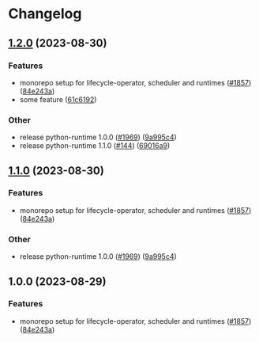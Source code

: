 # Changelog

## [1.2.0](https://github.com/mowies/lifecycle-controller/compare/python-runtime-v1.1.0...python-runtime-v1.2.0) (2023-08-30)


### Features

* monorepo setup for lifecycle-operator, scheduler and runtimes ([#1857](https://github.com/mowies/lifecycle-controller/issues/1857)) ([84e243a](https://github.com/mowies/lifecycle-controller/commit/84e243a213ffba86eddd51ccc4bf4dbd61140069))
* some feature ([61c6192](https://github.com/mowies/lifecycle-controller/commit/61c619294777581d7f51407c5a35c532cc83ffe4))


### Other

* release python-runtime 1.0.0 ([#1969](https://github.com/mowies/lifecycle-controller/issues/1969)) ([9a995c4](https://github.com/mowies/lifecycle-controller/commit/9a995c447e65a4a96d4d3dca53f40a0c1c383b70))
* release python-runtime 1.1.0 ([#144](https://github.com/mowies/lifecycle-controller/issues/144)) ([69016a9](https://github.com/mowies/lifecycle-controller/commit/69016a9f6e7072f9aa18ae35dab1bfee93615b79))

## [1.1.0](https://github.com/mowies/lifecycle-controller/compare/python-runtime-v1.0.0...python-runtime-v1.1.0) (2023-08-30)


### Features

* monorepo setup for lifecycle-operator, scheduler and runtimes ([#1857](https://github.com/mowies/lifecycle-controller/issues/1857)) ([84e243a](https://github.com/mowies/lifecycle-controller/commit/84e243a213ffba86eddd51ccc4bf4dbd61140069))


### Other

* release python-runtime 1.0.0 ([#1969](https://github.com/mowies/lifecycle-controller/issues/1969)) ([9a995c4](https://github.com/mowies/lifecycle-controller/commit/9a995c447e65a4a96d4d3dca53f40a0c1c383b70))

## 1.0.0 (2023-08-29)


### Features

* monorepo setup for lifecycle-operator, scheduler and runtimes ([#1857](https://github.com/keptn/lifecycle-toolkit/issues/1857)) ([84e243a](https://github.com/keptn/lifecycle-toolkit/commit/84e243a213ffba86eddd51ccc4bf4dbd61140069))
